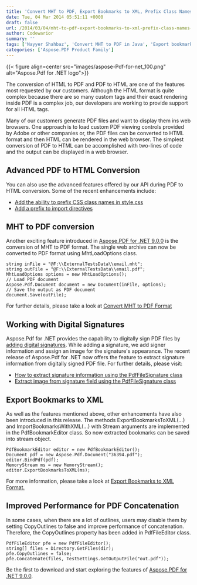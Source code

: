 ```yaml
---
title: 'Convert MHT to PDF, Export Bookmarks to XML, Prefix Class Names During PDF to HTML Conversion in Aspose.Pdf for .NET 9.0.0'
date: Tue, 04 Mar 2014 05:51:11 +0000
draft: false
url: /2014/03/04/mht-to-pdf-export-bookmarks-to-xml-prefix-class-names-during-pdf-to-html-in-aspose.pdf-for-.net-9.0.0/
author: Codewarior
summary: ''
tags: ['Nayyer Shahbaz', 'Convert MHT to PDF in Java', 'Export bookmarks from PDF to XML', 'convert PDF to HTML']
categories: ['Aspose.PDF Product Family']
---
```




{{< figure align=center src="images/aspose-Pdf-for-net_100.png" alt="Aspose.Pdf for .NET logo">}}


The conversion of HTML to PDF and PDF to HTML are one of the features most requested by our customers. Although the HTML format is quite complex because there are so many custom tags and their exact rendering inside PDF is a complex job, our developers are working to provide support for all HTML tags.

Many of our customers generate PDF files and want to display them ins web browsers. One approach is to load custom PDF viewing controls provided by Adobe or other companies or, the PDF files can be converted to HTML format and then HTML can be rendered in the web browser. The simplest conversion of PDF to HTML can be accomplished with two-lines of code and the output can be displayed in a web browser.

## Advanced PDF to HTML Conversion

You can also use the advanced features offered by our API during PDF to HTML conversion. Some of the recent enhancements include:

*   [Add the ability to prefix CSS class names in style.css][1]
*   [Add a prefix to import directives][2]

## MHT to PDF conversion

Another exciting feature introduced in [Aspose.PDF for .NET 9.0.0][3] is the conversion of MHT to PDF format. The single web archive can now be converted to PDF format using MhtLoadOptions class.

```
string inFile = "@F:\\ExternalTestsData\\email.mht";
string outFile = "@F:\\ExternalTestsData\\email.pdf";
MhtLoadOptions options = new MhtLoadOptions();
// Load PDF document
Aspose.Pdf.Document document = new Document(inFile, options);
// Save the output as PDF document
document.Save(outFile);
```

For further details, please take a look at [Convert MHT to PDF Format][4]

## Working with Digital Signatures

Aspose.Pdf for .NET provides the capability to digitally sign PDF files by [adding digital signatures][5]. While adding a signature, we add signer information and assign an image for the signature's appearance. The recent release of Aspose.Pdf for .NET now offers the feature to extract signature information from digitally signed PDF file. For further details, please visit:

*   [How to extract signature information using the PdfFileSignature class][6]
*   [Extract image from signature field using the PdfFileSignature class][7]

## Export Bookmarks to XML

As well as the features mentioned above, other enhancements have also been introduced in this release. The methods ExportBookmarksToXML(...) and ImportBookmarksWithXML(...) with Stream arguments are implemented in the PdfBookmarkEditor class. So now extracted bookmarks can be saved into stream object.

```
PdfBookmarkEditor editor = new PdfBookmarkEditor();
Document pdf = new Aspose.Pdf.Document("36394.pdf");
editor.BindPdf(pdf);
MemoryStream ms = new MemoryStream();
editor.ExportBookmarksToXML(ms);
```

For more information, please take a look at [Export Bookmarks to XML Format.][8]

## Improved Performance for PDF Concatenation

In some cases, when there are a lot of outlines, users may disable them by setting CopyOutlines to false and improve performance of concatenation. Therefore, the CopyOutlines property has been added in PdfFileEditor class.

```
PdfFileEditor pfe = new PdfFileEditor();
string[] files = Directory.GetFiles(dir);
pfe.CopyOutlines = false;
pfe.Concatenate(files, TestSettings.GetOutputFile("out.pdf"));
```

Be the first to download and start exploring the features of [Aspose.PDF for .NET 9.0.0][9].




[1]: https://docs.aspose.com/display/pdfnet/Convert+PDF+File+into+HTML+Format#ConvertPDFFileintoHTMLFormat-PDFtoHTML-PrefixCSSClassNamesinstyle.css
[2]: https://docs.aspose.com/display/pdfnet/Convert+PDF+File+into+HTML+Format#ConvertPDFFileintoHTMLFormat-PDFtoHTML-AddaPrefixtoImportDirectives
[3]: https://downloads.aspose.com/pdf/net
[4]: http://docs.aspose.com/display/pdfnet/Convert+MHT+to+PDF+format
[5]: https://docs.aspose.com/display/pdfnet/Digitally+sign+PDF+file
[6]: https://docs.aspose.com/display/pdfnet/Extract+Image+and+Signature+Information
[7]: https://docs.aspose.com/display/pdfnet/Extract+Image+and+Signature+Information
[8]: https://docs.aspose.com/display/pdfnet/Import+and+Export+Bookmarks
[9]: https://downloads.aspose.com/pdf/net




